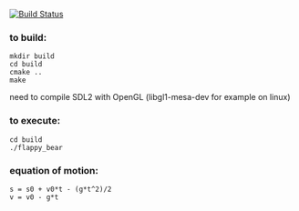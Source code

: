 [![Build Status](https://travis-ci.org/stephenyao/flappy_bear.svg?branch=develop)](https://travis-ci.org/stephenyao/flappy_bear)

### to build:
	mkdir build
	cd build
	cmake ..
	make
need to compile SDL2 with OpenGL (libgl1-mesa-dev for example on linux)

### to execute:
	cd build
	./flappy_bear

### equation of motion:
	s = s0 + v0*t - (g*t^2)/2
	v = v0 - g*t
	
